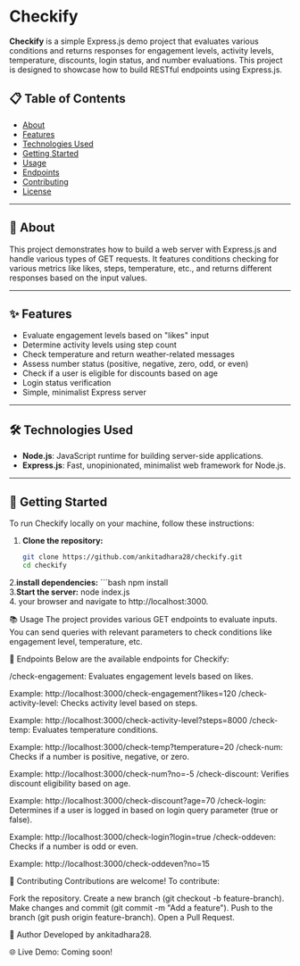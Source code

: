 # Checkify

**Checkify** is a simple Express.js demo project that evaluates various conditions and returns responses for engagement levels, activity levels, temperature, discounts, login status, and number evaluations. This project is designed to showcase how to build RESTful endpoints using Express.js.

## 📋 Table of Contents
- [About](#about)
- [Features](#features)
- [Technologies Used](#technologies-used)
- [Getting Started](#getting-started)
- [Usage](#usage)
- [Endpoints](#endpoints)
- [Contributing](#contributing)
- [License](#license)

---

## 📖 About

This project demonstrates how to build a web server with Express.js and handle various types of GET requests. It features conditions checking for various metrics like likes, steps, temperature, etc., and returns different responses based on the input values.

---

## ✨ Features

- Evaluate engagement levels based on "likes" input
- Determine activity levels using step count
- Check temperature and return weather-related messages
- Assess number status (positive, negative, zero, odd, or even)
- Check if a user is eligible for discounts based on age
- Login status verification
- Simple, minimalist Express server

---

## 🛠️ Technologies Used

- **Node.js**: JavaScript runtime for building server-side applications.
- **Express.js**: Fast, unopinionated, minimalist web framework for Node.js.

---

## 🚀 Getting Started

To run Checkify locally on your machine, follow these instructions:

1. **Clone the repository:**
   ```bash
   git clone https://github.com/ankitadhara28/checkify.git
   cd checkify
2.**install dependencies:**
    ```bash
   npm install  
3.**Start the server:**
   node index.js  
4. your browser and navigate to http://localhost:3000.

📚 Usage
The project provides various GET endpoints to evaluate inputs. You can send queries with relevant parameters to check conditions like engagement level, temperature, etc.

🔗 Endpoints
Below are the available endpoints for Checkify:

/check-engagement: Evaluates engagement levels based on likes.

Example: http://localhost:3000/check-engagement?likes=120
/check-activity-level: Checks activity level based on steps.

Example: http://localhost:3000/check-activity-level?steps=8000
/check-temp: Evaluates temperature conditions.

Example: http://localhost:3000/check-temp?temperature=20
/check-num: Checks if a number is positive, negative, or zero.

Example: http://localhost:3000/check-num?no=-5
/check-discount: Verifies discount eligibility based on age.

Example: http://localhost:3000/check-discount?age=70
/check-login: Determines if a user is logged in based on login query parameter (true or false).

Example: http://localhost:3000/check-login?login=true
/check-oddeven: Checks if a number is odd or even.

Example: http://localhost:3000/check-oddeven?no=15

🤝 Contributing
Contributions are welcome! To contribute:

Fork the repository.
Create a new branch (git checkout -b feature-branch).
Make changes and commit (git commit -m "Add a feature").
Push to the branch (git push origin feature-branch).
Open a Pull Request.

🌟 Author
Developed by ankitadhara28.

🌐 Live Demo: Coming soon!
